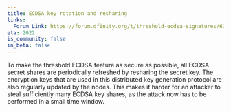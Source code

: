 ```yaml
---
title: ECDSA key rotation and resharing
links:
  Forum Link: https://forum.dfinity.org/t/threshold-ecdsa-signatures/6152/245
eta: 2022
is_community: false
in_beta: false
---
```


To make the threshold ECDSA feature as secure as possible, all ECDSA secret shares are periodically refreshed by resharing the secret key. The encryption keys that are used in this distributed key generation protocol are also regularly updated by the nodes. This makes it harder for an attacker to steal sufficiently many ECDSA key shares, as the attack now has to be performed in a small time window. 
